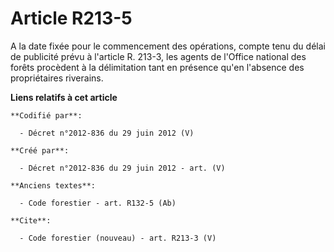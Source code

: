 # Article R213-5

A la date fixée pour le commencement des opérations, compte tenu du délai de publicité prévu à l'article R. 213-3, les agents
de l'Office national des forêts procèdent à la délimitation tant en présence qu'en l'absence des propriétaires riverains.

**Liens relatifs à cet article**

	**Codifié par**:

	  - Décret n°2012-836 du 29 juin 2012 (V)

	**Créé par**:

	  - Décret n°2012-836 du 29 juin 2012 - art. (V)

	**Anciens textes**:

	  - Code forestier - art. R132-5 (Ab)

	**Cite**:

	  - Code forestier (nouveau) - art. R213-3 (V)
